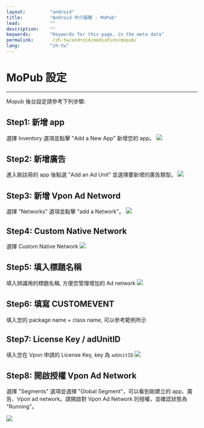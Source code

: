 ```yaml
---
layout:         "android"
title:          "Android 中介服務 - MoPub"
lead:           ""
description:    ""
keywords:       "Keywords for this page, in the meta data"
permalink:       /zh-tw/android/mediation/mopub/
lang:           "zh-tw"
---
```

# MoPub 設定
---
Mopub 後台設定請參考下列步驟:

## Step1: 新增 app
選擇 Inventory 選項並點擊 "Add a New App" 新增您的 app。
![][6]

## Step2: 新增廣告
進入剛註冊的 app 後點選 "Add an Ad Unit" 並選擇要新增的廣告類型。
![][7]

## Step3: 新增 Vpon Ad Netword
選擇 "Networks" 選項並點擊 "add a Network"。
![][1]

## Step4: Custom Native Network
選擇 Custom Native Network
![][2]

## Step5: 填入標題名稱
填入辨識用的標題名稱, 方便您管理增加的 Ad network
![][3]

## Step6: 填寫 CUSTOMEVENT
填入您的 package name + class name, 可以參考範例所示

## Step7: License Key / adUnitID
填入您在 Vpon 申請的 License Key, key 為 `adUnitID`
![][8]

## Step8: 開啟授權 Vpon Ad Network
選擇 "Segments" 選項並選擇 "Global Segment"，可以看到剛建立的 app、廣告、Vpon ad network。請開啟對 Vpon Ad Network 的授權，並確認狀態為 "Running"。

![][9]

[1]: {{site.imgurl}}/Mopub_001.png
[2]: {{site.imgurl}}/Mopub_002.png
[3]: {{site.imgurl}}/Mopub_003.png
[4]: {{site.imgurl}}/Mopub_004-a.png
[5]: {{site.imgurl}}/Mopub_005.png
[6]: {{site.imgurl}}/Mopub_006.png
[7]: {{site.imgurl}}/Mopub_007.png
[8]: {{site.imgurl}}/Mopub_008.png
[9]: {{site.imgurl}}/Mopub_009.png
